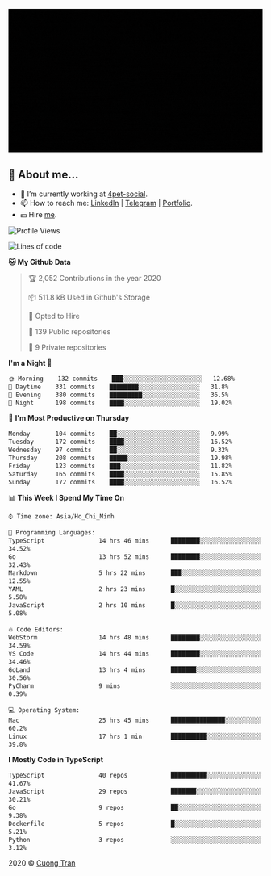 ![banner](https://raw.githubusercontent.com/103cuong/103cuong/master/banner.gif)

## 🦄 About me...

- 🚀 I’m currently working at [4pet-social](https://github.com/4pet-social).
- 📫 How to reach me: [LinkedIn](https://linkedin.com/in/103cuong) | [Telegram](https://t.me/cuong103) | [Portfolio](https://103cuong.github.io/).
- 💵 Hire [me](mailto:103cuong@gmail.com).

<!--START_SECTION:waka-->
![Profile Views](http://img.shields.io/badge/Profile%20Views-151-blue)

![Lines of code](https://img.shields.io/badge/From%20Hello%20World%20I%27ve%20Written-17.6%20million%20Lines%20of%20code-blue)

**🐱 My Github Data** 

> 🏆 2,052 Contributions in the year 2020
 > 
> 📦 511.8 kB Used in Github's Storage 
 > 
> 💼 Opted to Hire
 > 
> 📜 139 Public repositories
 > 
> 🔑 9 Private repositories 

**I'm a Night 🦉** 

```text
🌞 Morning    132 commits    ███░░░░░░░░░░░░░░░░░░░░░░   12.68% 
🌆 Daytime    331 commits    ████████░░░░░░░░░░░░░░░░░   31.8% 
🌃 Evening    380 commits    █████████░░░░░░░░░░░░░░░░   36.5% 
🌙 Night      198 commits    ████░░░░░░░░░░░░░░░░░░░░░   19.02%

```
📅 **I'm Most Productive on Thursday** 

```text
Monday       104 commits    ██░░░░░░░░░░░░░░░░░░░░░░░   9.99% 
Tuesday      172 commits    ████░░░░░░░░░░░░░░░░░░░░░   16.52% 
Wednesday    97 commits     ██░░░░░░░░░░░░░░░░░░░░░░░   9.32% 
Thursday     208 commits    █████░░░░░░░░░░░░░░░░░░░░   19.98% 
Friday       123 commits    ███░░░░░░░░░░░░░░░░░░░░░░   11.82% 
Saturday     165 commits    ████░░░░░░░░░░░░░░░░░░░░░   15.85% 
Sunday       172 commits    ████░░░░░░░░░░░░░░░░░░░░░   16.52%

```


📊 **This Week I Spend My Time On** 

```text
⌚︎ Time zone: Asia/Ho_Chi_Minh

💬 Programming Languages: 
TypeScript               14 hrs 46 mins      ████████░░░░░░░░░░░░░░░░░   34.52% 
Go                       13 hrs 52 mins      ████████░░░░░░░░░░░░░░░░░   32.43% 
Markdown                 5 hrs 22 mins       ███░░░░░░░░░░░░░░░░░░░░░░   12.55% 
YAML                     2 hrs 23 mins       █░░░░░░░░░░░░░░░░░░░░░░░░   5.58% 
JavaScript               2 hrs 10 mins       █░░░░░░░░░░░░░░░░░░░░░░░░   5.08%

🔥 Code Editors: 
WebStorm                 14 hrs 48 mins      ████████░░░░░░░░░░░░░░░░░   34.59% 
VS Code                  14 hrs 44 mins      ████████░░░░░░░░░░░░░░░░░   34.46% 
GoLand                   13 hrs 4 mins       ███████░░░░░░░░░░░░░░░░░░   30.56% 
PyCharm                  9 mins              ░░░░░░░░░░░░░░░░░░░░░░░░░   0.39%

💻 Operating System: 
Mac                      25 hrs 45 mins      ███████████████░░░░░░░░░░   60.2% 
Linux                    17 hrs 1 min        ██████████░░░░░░░░░░░░░░░   39.8%

```

**I Mostly Code in TypeScript** 

```text
TypeScript               40 repos            ██████████░░░░░░░░░░░░░░░   41.67% 
JavaScript               29 repos            ███████░░░░░░░░░░░░░░░░░░   30.21% 
Go                       9 repos             ██░░░░░░░░░░░░░░░░░░░░░░░   9.38% 
Dockerfile               5 repos             █░░░░░░░░░░░░░░░░░░░░░░░░   5.21% 
Python                   3 repos             ░░░░░░░░░░░░░░░░░░░░░░░░░   3.12%

```



<!--END_SECTION:waka-->

2020 © [Cuong Tran](https://github.com/103cuong)
